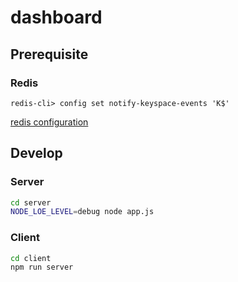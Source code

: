 # dashboard

## Prerequisite

### Redis

```
redis-cli> config set notify-keyspace-events 'K$'
```
[redis configuration](http://redis.io/topics/notifications#configuration)

## Develop

### Server
```bash
cd server
NODE_LOE_LEVEL=debug node app.js
```

### Client
```bash
cd client
npm run server
```
